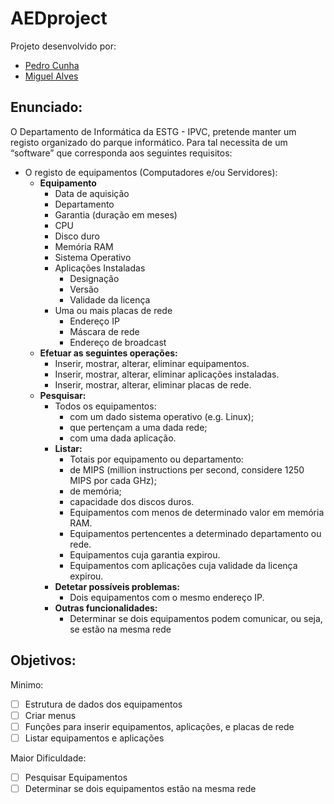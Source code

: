 # AEDproject

Projeto desenvolvido por:
- [Pedro Cunha](https://github.com/CunhaPedro25)
- [Miguel Alves](https://github.com/Spectralpt/)

## Enunciado:

O Departamento de Informática da ESTG - IPVC, pretende manter um registo organizado do parque
informático. Para tal necessita de um “software” que corresponda aos seguintes requisitos:
- O registo de equipamentos (Computadores e/ou Servidores):
  - **Equipamento**
    - Data de aquisição
    - Departamento
    - Garantia (duração em meses)
    - CPU
    - Disco duro
    - Memória RAM
    - Sistema Operativo
    - Aplicações Instaladas
      - Designação
      - Versão
      - Validade da licença
    - Uma ou mais placas de rede
      - Endereço IP
      - Máscara de rede
      - Endereço de broadcast
  - **Efetuar as seguintes operações:**
    - Inserir, mostrar, alterar, eliminar equipamentos.
    - Inserir, mostrar, alterar, eliminar aplicações instaladas.
    - Inserir, mostrar, alterar, eliminar placas de rede.
  - **Pesquisar:**
    - Todos os equipamentos:
      - com um dado sistema operativo (e.g. Linux);
      - que pertençam a uma dada rede;
      - com uma dada aplicação.
    - **Listar:**
      - Totais por equipamento ou departamento:
      - de MIPS (million instructions per second, considere 1250 MIPS por cada
        GHz);
      - de memória;
      - capacidade dos discos duros.
      - Equipamentos com menos de determinado valor em memória RAM.
      - Equipamentos pertencentes a determinado departamento ou rede.
      - Equipamentos cuja garantia expirou.
      - Equipamentos com aplicações cuja validade da licença expirou.
    - **Detetar possíveis problemas:**
      - Dois equipamentos com o mesmo endereço IP.
    - **Outras funcionalidades:**
      - Determinar se dois equipamentos podem comunicar, ou seja, se estão na mesma
        rede

## Objetivos:

Minimo:
- [ ] Estrutura de dados dos equipamentos
- [ ] Criar menus
- [ ] Funções para inserir equipamentos, aplicações, e placas de rede
- [ ] Listar equipamentos e aplicações

Maior Dificuldade:
- [ ] Pesquisar Equipamentos
- [ ] Determinar se dois equipamentos estão na mesma rede